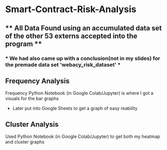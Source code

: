# Smart-Contract-Risk-Analysis

## ** All Data Found using an accumulated data set of the other 53 externs accepted into the program **
### * We had also came up with a conclusion(not in my slides) for the premade data set 'webacy_risk_dataset' *

## Frequency Analysis
Frequency Python Notebook (in Google Colab/Jupyter) is where I got a visuals for the bar graphs
 - Later put into Google Sheets to get a graph of easy reability

## Cluster Analysis
Used Python Notebook (in Google Colab/Jupyter) to get both my heatmap and cluster graphs
